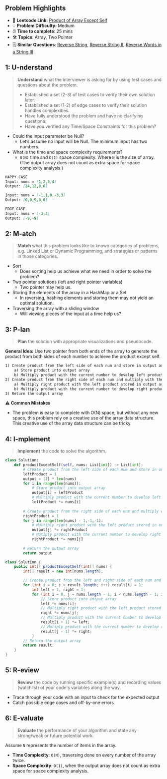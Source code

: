 ## Problem Highlights

* 🔗 **Leetcode Link:** [Product of Array Except Self](https://leetcode.com/problems/product-of-array-except-self/)
* 💡 **Problem Difficulty:** Medium
* ⏰ **Time to complete**: 25 mins
* 🛠️ **Topics**: Array, Two Pointer
* 🗒️ **Similar Questions**: [Reverse String](https://leetcode.com/problems/reverse-string/), [Reverse String II](https://leetcode.com/problems/reverse-string-ii/), [Reverse Words in a String III](https://leetcode.com/problems/reverse-words-in-a-string-iii/)
    
## 1: U-nderstand
 
> **Understand** what the interviewer is asking for by using test cases and questions about the problem.
> 
> - Established a set (2-3) of test cases to verify their own solution later.
> - Established a set (1-2) of edge cases to verify their solution handles complexities.
> - Have fully understood the problem and have no clarifying questions.
> - Have you verified any Time/Space Constraints for this problem?

- Could the input parameter be Null?
  - Let’s assume no input will be Null. The minimum input has two numbers.
- What is the time and space complexity requirements?
    - `O(N)` time and `O(1)` space complexity. Where `N` is the size of array. (The output array does not count as extra space for space complexity analysis.)

```markdown
HAPPY CASE
Input: nums = [1,2,3,4]
Output: [24,12,8,6]

Input: nums = [-1,1,0,-3,3]
Output: [0,0,9,0,0]

EDGE CASE
Input: nums = [-3,3]
Output: [-9,-9]
```   
    
## 2: M-atch

> **Match** what this problem looks like to known categories of problems, e.g. Linked List or Dynamic Programming, and strategies or patterns in those categories.

- Sort
    - Does sorting help us achieve what we need in order to solve the problem?
- Two pointer solutions (left and right pointer variables)
    - Two pointer may help us.
- Storing the elements of the array in a HashMap or a Set
    - In reversing, hashing elements and storing them may not yield an optimal solution.
- Traversing the array with a sliding window
    - Will viewing pieces of the input at a time help us?

## 3: P-lan

> **Plan** the solution with appropriate visualizations and pseudocode.

**General Idea:** Use two pointer from both ends of the array to generate the product from both sides of each number to achieve the product except self. 

```markdown
1) Create product from the left side of each num and store in output array. 
    a) Store product into output array
    b) Multiply product with the current number to develop left product
2) Create product from the right side of each num and multiply with the left product stored in output array.
    a) Multiply right product with the left product stored in output array
    b) Multiply product with the current number to develop right product
3) Return the output array
```

⚠️ **Common Mistakes**

* The problem is easy to complete with O(N) space, but without any new space, this problem rely on a creative use of the array data structure.  This creative use of the array data structure can be tricky. 

## 4: I-mplement

> **Implement** the code to solve the algorithm.

```python
class Solution:
    def productExceptSelf(self, nums: List[int]) -> List[int]:
        # Create product from the left side of each num and store in output array.
        leftProduct = 1
        output = [1] * len(nums)
        for i in range(len(nums)):
            # Store product into output array
            output[i] = leftProduct
            # Multiply product with the current number to develop left product
            leftProduct *= nums[i]
        
        # Create product from the right side of each num and multiply with the left product stored in output array.
        rightProduct = 1
        for j in range(len(nums) - 1,-1,-1):
            # Multiply right product with the left product stored in output array.
            output[j] *= rightProduct
            # Mutiply product with the current number to develop right product
            rightProduct *= nums[j]
        
        # Return the output array
        return output
```
```java
class Solution {
    public int[] productExceptSelf(int[] nums) {
        int[] result = new int[nums.length];

        // Create product from the left and right side of each num and store in output array.
        for (int i = 0; i < result.length; i++) result[i] = 1;
            int left = 1, right = 1;
            for (int i = 0, j = nums.length - 1; i < nums.length - 1; i++, j--) {
                // Store product into output array
                left *= nums[i];
                // Multiply right product with the left product stored in output array.
                right *= nums[j];
                // Multiply product with the current number to develop left product
                result[i + 1] *= left;
                // Mutiply product with the current number to develop right product
                result[j - 1] *= right;
            }
        // Return the output array
        return result;
    }
}
```
    
## 5: R-eview

> **Review** the code by running specific example(s) and recording values (watchlist) of your code's variables along the way.

- Trace through your code with an input to check for the expected output
- Catch possible edge cases and off-by-one errors

## 6: E-valuate

> **Evaluate** the performance of your algorithm and state any strong/weak or future potential work.

Assume `N` represents the number of items in the array.

* **Time Complexity**: `O(N)`, traversing done on every number of the array twice.
* **Space Complexity**: `O(1)`, when the output array does not count as extra space for space complexity analysis.